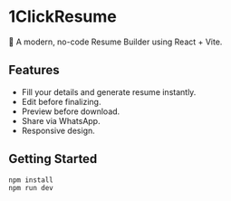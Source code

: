 # 1ClickResume

🚀 A modern, no-code Resume Builder using React + Vite.

## Features
- Fill your details and generate resume instantly.
- Edit before finalizing.
- Preview before download.
- Share via WhatsApp.
- Responsive design.

## Getting Started

```bash
npm install
npm run dev
